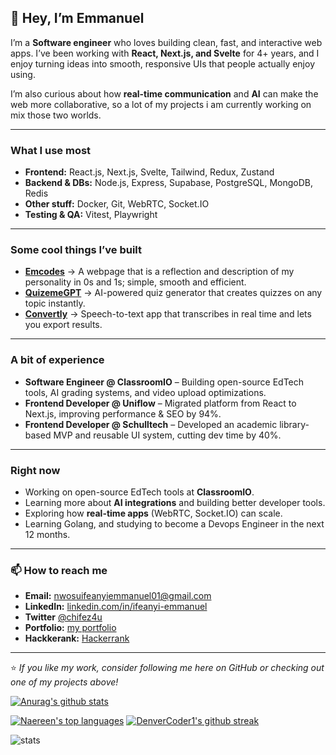 ## 👋 Hey, I’m Emmanuel  

I’m a **Software engineer** who loves building clean, fast, and interactive web apps. I’ve been working with **React, Next.js, and Svelte** for 4+ years, and I enjoy turning ideas into smooth, responsive UIs that people actually enjoy using.  

I’m also curious about how **real-time communication** and **AI** can make the web more collaborative, so a lot of my projects i am currently working on mix those two worlds.  

---

### What I use most
- **Frontend:** React.js, Next.js, Svelte, Tailwind, Redux, Zustand  
- **Backend & DBs:** Node.js, Express, Supabase, PostgreSQL, MongoDB, Redis  
- **Other stuff:** Docker, Git, WebRTC, Socket.IO  
- **Testing & QA:** Vitest, Playwright  

---

### Some cool things I’ve built
- **[Emcodes](https://emcodes.xyz)**  → A webpage that is a reflection and description of my personality in 0s and 1s; simple, smooth and efficient. 
- **[QuizemeGPT](http://assign-gpt.vercel.app)** → AI-powered quiz generator that creates quizzes on any topic instantly.  
- **[Convertly](https://stt-app-roan.vercel.app)** → Speech-to-text app that transcribes in real time and lets you export results.  
<!--- - **[MeetLite(WIP)](https://meetlite.app)** → Real-time video chat app with screen sharing, smart scheduling, and in-meeting tools. -->
---

### A bit of experience
- **Software Engineer @ ClassroomIO** – Building open-source EdTech tools, AI grading systems, and video upload optimizations.  
- **Frontend Developer @ Uniflow** – Migrated platform from React to Next.js, improving performance & SEO by 94%.  
- **Frontend Developer @ Schulltech** – Developed an academic library-based MVP and reusable UI system, cutting dev time by 40%.  

---

### Right now
- Working on open-source EdTech tools at **ClassroomIO**.  
- Learning more about **AI integrations** and building better developer tools.  
- Exploring how **real-time apps** (WebRTC, Socket.IO) can scale.
- Learning Golang, and studying to become a Devops Engineer in the next 12 months. 

---

### 📫  How to reach me
- **Email:** [nwosuifeanyiemmanuel01@gmail.com](mailto:nwosuifeanyiemmanuel01@gmail.com)  
- **LinkedIn:** [linkedin.com/in/ifeanyi-emmanuel](https://www.linkedin.com/in/nwosuifeanyiemmanuel)
- **Twitter** [@chifez4u](https://www.twitter.com/chifez4u) 
- **Portfolio:** [my portfolio](https://emcodes.xyz)
- **Hackkerank:** [Hackerrank](https://www.hackerrank.com/profile/chifez1)  

---

⭐️ *If you like my work, consider following me here on GitHub or checking out one of my projects above!*  


[![Anurag's github stats](https://github-readme-stats.vercel.app/api?username=Chifez&theme=blue-green)](https://github.com/Chifez/github-readme-stats)

[![Naereen's top languages](https://github-readme-stats.vercel.app/api/top-langs/?username=Chifez&theme=blue-green)](https://github.com/DenverCoder1/github-readme-stats)
[![DenverCoder1's github streak](https://github-readme-streak-stats.herokuapp.com/?user=Chifez&theme=blue-green)](https://github.com/DenverCoder1/github-readme-stats)

![stats](https://hits.seeyoufarm.com/api/count/incr/badge.svg?url=https%3A%2F%2Fgithub.com%2F{Chifez}1212%2Fhit-counter)
<!-- ![commit](https://custom-icon-badges.demolab.com/github/last-commit/Chifez/custom-icon-badges?logo=history&logoColor=white) -->
<!---
Chifez/Chifez is a ✨ special ✨ repository because its `README.md` (this file) appears on your GitHub profile.
You can click the Preview link to take a look at your changes.
--->
